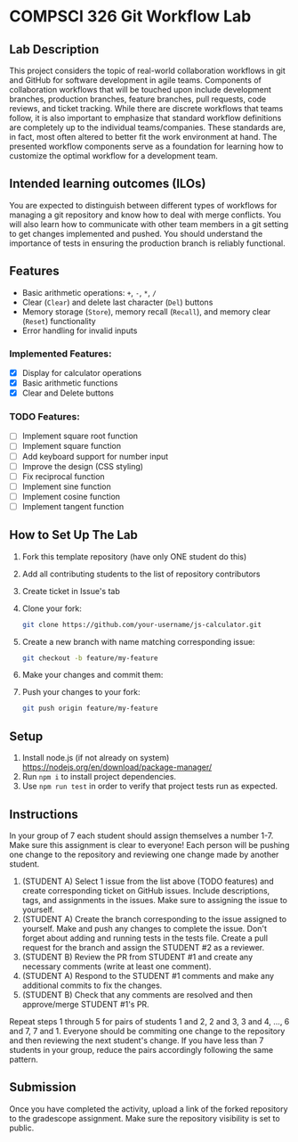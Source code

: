 # COMPSCI 326 Git Workflow Lab

## Lab Description

This project considers the topic of real-world collaboration workflows in git
and GitHub for software development in agile teams. Components of collaboration
workflows that will be touched upon include development branches, production
branches, feature branches, pull requests, code reviews, and ticket tracking.
While there are discrete workflows that teams follow, it is also important to
emphasize that standard workflow definitions are completely up to the individual
teams/companies. These standards are, in fact, most often altered to better fit
the work environment at hand. The presented workflow components serve as a
foundation for learning how to customize the optimal workflow for a development
team.

## Intended learning outcomes (ILOs)

You are expected to distinguish between different types of workflows for
managing a git repository and know how to deal with merge conflicts. You will
also learn how to communicate with other team members in a git setting to get
changes implemented and pushed. You should understand the importance of tests in
ensuring the production branch is reliably functional.

## Features

- Basic arithmetic operations: `+`, `-`, `*`, `/`
- Clear (`Clear`) and delete last character (`Del`) buttons
- Memory storage (`Store`), memory recall (`Recall`), and memory clear (`Reset`)
  functionality
- Error handling for invalid inputs

### Implemented Features:

- [x] Display for calculator operations
- [x] Basic arithmetic functions
- [x] Clear and Delete buttons

### TODO Features:

- [ ] Implement square root function
- [ ] Implement square function
- [ ] Add keyboard support for number input
- [ ] Improve the design (CSS styling)
- [ ] Fix reciprocal function
- [ ] Implement sine function
- [ ] Implement cosine function
- [ ] Implement tangent function

## How to Set Up The Lab

1. Fork this template repository (have only ONE student do this)
2. Add all contributing students to the list of repository contributors
3. Create ticket in Issue's tab
4. Clone your fork:
   ```bash
   git clone https://github.com/your-username/js-calculator.git
   ```
5. Create a new branch with name matching corresponding issue:
   ```bash
   git checkout -b feature/my-feature
   ```

6. Make your changes and commit them:
7. Push your changes to your fork:
   ```bash
   git push origin feature/my-feature
   ```

## Setup
1. Install node.js (if not already on system) https://nodejs.org/en/download/package-manager/
2. Run `npm i` to install project dependencies.
3. Use `npm run test` in order to verify that project tests run as expected.

## Instructions

In your group of 7 each student should assign themselves a number 1-7. Make sure this assignment is clear to everyone! Each person will be pushing one change to the repository and reviewing one change made by another student.

1. (STUDENT A) Select 1 issue from the list above (TODO features) and create corresponding ticket on GitHub issues. Include descriptions, tags, and assignments in the issues. Make sure to assigning the issue to yourself.
2. (STUDENT A) Create the branch corresponding to the issue assigned to yourself. Make and push any changes to complete the issue. Don't forget about adding and running tests in the tests file. Create a pull request for the branch and assign the STUDENT #2 as a reviewer.
3. (STUDENT B) Review the PR from STUDENT #1 and create any necessary comments (write at least one comment).
4. (STUDENT A) Respond to the STUDENT #1 comments and make any additional commits to fix the changes.
5. (STUDENT B) Check that any comments are resolved and then approve/merge STUDENT #1's PR.

Repeat steps 1 through 5 for pairs of students 1 and 2, 2 and 3, 3 and 4, ..., 6 and 7, 7 and 1. Everyone should be commiting one change to the repository and then reviewing the next student's change. If you have less than 7 students in your group, reduce the pairs accordingly following the same pattern.

## Submission

Once you have completed the activity, upload a link of the forked repository to the gradescope assignment. Make sure the repository visibility is set to public.
